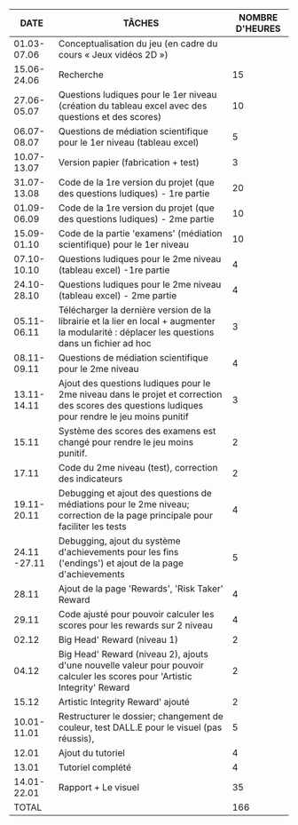 | DATE         | TÂCHES                                                                                                                                          | NOMBRE D'HEURES |
| ------------ | ----------------------------------------------------------------------------------------------------------------------------------------------- | --------------- |
| 01.03-07.06  | Conceptualisation du jeu (en cadre du cours « Jeux vidéos 2D »)                                                                                 |                 |
| 15.06-24.06  | Recherche                                                                                                                                       | 15              |
| 27.06-05.07  | Questions ludiques pour le 1er niveau (création du tableau excel avec des questions et des scores)                                              | 10              |
| 06.07-08.07  | Questions de médiation scientifique pour le 1er niveau (tableau excel)                                                                          | 5               |
| 10.07-13.07  | Version papier (fabrication + test)                                                                                                             | 3               |
| 31.07-13.08  | Code de la 1re version du projet (que des questions ludiques) - 1re partie                                                                      | 20              |
| 01.09-06.09  | Code de la 1re version du projet (que des questions ludiques) - 2me partie                                                                      | 10              |
| 15.09-01.10  | Code de la partie 'examens' (médiation scientifique) pour le 1er niveau                                                                         | 10              |
| 07.10-10.10  | Questions ludiques pour le 2me niveau (tableau excel) -1re partie                                                                               | 4               |
| 24.10-28.10  | Questions ludiques pour le 2me niveau (tableau excel) - 2me partie                                                                              | 4               |
| 05.11-06.11  | Télécharger la dernière version de la librairie et la lier en local + augmenter la modularité : déplacer les questions dans un fichier ad hoc   | 3               |
| 08.11-09.11  | Questions de médiation scientifique pour le 2me niveau                                                                                          | 4               |
| 13.11-14.11  | Ajout des questions ludiques pour le 2me niveau dans le projet et correction des scores des questions ludiques pour rendre le jeu moins punitif | 3               |
| 15.11        | Système des scores des examens est changé pour rendre le jeu moins punitif.                                                                     | 2               |
| 17.11        | Code du 2me niveau (test), correction des indicateurs                                                                                           | 2               |
| 19.11-20.11  | Debugging et ajout des questions de médiations pour le 2me niveau; correction de la page principale pour faciliter les tests                    | 4               |
| 24.11 -27.11 | Debugging, ajout du système d'achievements pour les fins ('endings') et ajout de la page d'achievements                                         | 5               |
| 28.11        | Ajout de la page 'Rewards', 'Risk Taker' Reward                                                                                                 | 4               |
| 29.11        | Code ajusté pour pouvoir calculer les scores pour les rewards sur 2 niveau                                                                      | 4               |
| 02.12        | Big Head' Reward (niveau 1)                                                                                                                     | 2               |
| 04.12        | Big Head' Reward (niveau 2), ajouts d'une nouvelle valeur pour pouvoir calculer les scores pour 'Artistic Integrity' Reward                     | 2               |
| 15.12        | Artistic Integrity Reward' ajouté                                                                                                               | 2               |
| 10.01-11.01  | Restructurer le dossier; changement de couleur, test DALL.E pour le visuel (pas réussis),                                                       | 5               |
| 12.01        | Ajout du tutoriel                                                                                                                               | 4               |
| 13.01        | Tutoriel complété                                                                                                                               | 4               |
| 14.01-22.01  | Rapport + Le visuel                                                                                                                             | 35              |
| TOTAL        |                                                                                                                                                 | 166             |
